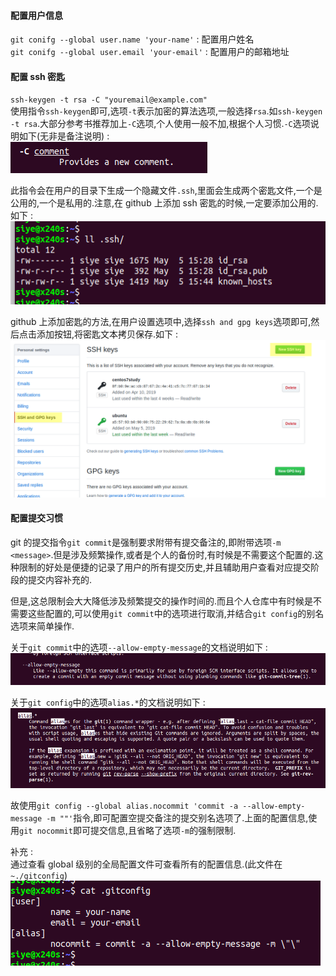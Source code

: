 #### 配置用户信息

`git conifg --global user.name 'your-name'` : 配置用户姓名  
`git conifg --global user.email 'your-email'` : 配置用户的邮箱地址

#### 配置 ssh 密匙
`ssh-keygen -t rsa -C "youremail@example.com"
`  
使用指令`ssh-keygen`即可,选项`-t`表示加密的算法选项,一般选择`rsa`.如`ssh-keygen -t rsa`.大部分参考书推荐加上`-C`选项,个人使用一般不加,根据个人习惯.`-C`选项说明如下(无非是备注说明) :  
![](assets/git-初步使用git的必要配置-7f0017de.png)

此指令会在用户的目录下生成一个隐藏文件`.ssh`,里面会生成两个密匙文件,一个是公用的,一个是私用的.注意,在 github 上添加 ssh 密匙的时候,一定要添加公用的.如下 :  
![](assets/git-初步使用git的必要配置-345abcc6.png)

github 上添加密匙的方法,在用户设置选项中,选择`ssh and gpg keys`选项即可,然后点击添加按钮,将密匙文本拷贝保存.如下 :  
![](assets/git-初步使用git的必要配置-b7ee7ea3.png)

#### 配置提交习惯

git 的提交指令`git commit`是强制要求附带有提交备注的,即附带选项`-m <message>`.但是涉及频繁操作,或者是个人的备份时,有时候是不需要这个配置的.这种限制的好处是便捷的记录了用户的所有提交历史,并且辅助用户查看对应提交阶段的提交内容补充的.

但是,这总限制会大大降低涉及频繁提交的操作时间的.而且个人仓库中有时候是不需要这些配置的,可以使用`git commit`中的选项进行取消,并结合`git config`的别名选项来简单操作.

关于`git commit`中的选项`--allow-empty-message`的文档说明如下 :  
![](assets/git-初步使用git的必要配置-60965f43.png)

关于`git config`中的选项`alias.*`的文档说明如下 :  
![](assets/git-初步使用git的必要配置-3c7f9b7f.png)

故使用`git config --global alias.nocommit 'commit -a --allow-empty-message -m ""'`指令,即可配置空提交备注的提交别名选项了.上面的配置信息,使用`git nocommit`即可提交信息,且省略了选项`-m`的强制限制.

补充 :  
通过查看 global 级别的全局配置文件可查看所有的配置信息.(此文件在`~./gitconfig`)  
![](assets/git-初步使用git的必要配置-1c13f4f5.png)
